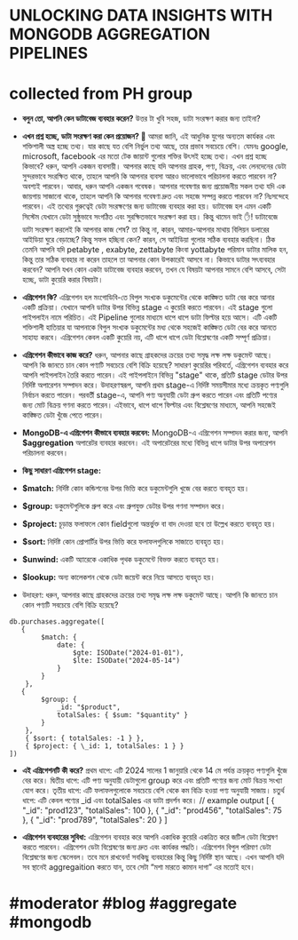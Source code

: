 # UNLOCKING DATA INSIGHTS WITH MONGODB AGGREGATION PIPELINES

# collected from PH group

- **বলুন তো, আপনি কেন ডাটাবেজ ব্যবহার করেন?**
  উত্তর টা খুবি সহজ, ডাটা সংরক্ষণ করার জন্য তাইনা?

- **এখন প্রশ্ন হচ্ছে, ডাটা সংরক্ষণ করা কেন প্রয়োজন? 🤔**
  আমরা জানি, এই আধুনিক যুগের অন্যতম কার্যকর এবং শক্তিশালী অস্ত্র হচ্ছে তথ্য। যার কাছে যত বেশি নির্ভুল তথ্য আছে, তার প্রভাব সবচেয়ে বেশি।
  যেমনঃ google, microsoft, facebook এর মতো টেক জায়ান্ট গুলোর শক্তির উৎসই হচ্ছে তথ্য।
  এখন প্রশ্ন হচ্ছে কিভাবে?
  ধরুন, আপনি একজন ব্যবসায়ী। আপনার কাছে যদি আপনার গ্রাহক, পণ্য, বিক্রয়, এবং লেনদেনের ডেটা সুন্দরভাবে সংরক্ষিত থাকে, তাহলে আপনি কি আপনার ব্যবসা আরও ভালোভাবে পরিচালনা করতে পারবেন না? অবশ্যই পারবেন।
  আবার, ধরুন আপনি একজন গবেষক। আপনার গবেষণার জন্য প্রয়োজনীয় সকল তথ্য যদি এক জায়গায় সাজানো থাকে, তাহলে আপনি কি আপনার গবেষণা দ্রুত এবং সহজে সম্পন্ন করতে পারবেন না? নিঃসন্দেহে পারবেন।
  এই তথ্যের গুরুত্বেই ডেটা সংরক্ষণের জন্য ডাটাবেজ ব্যবহার করা হয়। ডাটাবেজ হল এমন একটি সিস্টেম যেখানে ডেটা সুষ্ঠুভাবে সংগঠিত এবং সুরক্ষিতভাবে সংরক্ষণ করা হয়।
  কিন্তু থামেন ভাই ✋! ডাটাবেজে ডাটা সংরক্ষণ করলেই কি আপনার কাজ শেষ?
  তা কিন্তু না, কারন, আমার-আপনার মাথায় বিলিয়ন ডলারের আইডিয়া ঘুরে বেড়াচ্ছে? কিন্তু সফল হচ্ছিনা কেন?
  কারন, সে আইডিয়া গুলোর সঠিক ব্যবহার করছিনা। ঠিক তেমনি আপনি যদি petabyte , exabyte, zettabyte কিংবা yottabyte পরিমান ডাটার মালিক হন, কিন্তু তার সঠিক ব্যবহার না করেন তাহলে তা আপনার কোন উপকারেই আসবে না।
  কিভাবে ডাটার সৎব্যবহার করবেন?
  আপনি যখন কোন একটা ডাটাবেজ ব্যবহার করবেন, তখন যে বিষয়টা আপনার সামনে বেশি আসবে, সেটা হচ্ছে, ডাটা কুয়েরি করার বিষয়টা।

- **এগ্রিগেশন কি?**
  এগ্রিগেশন হল মংগোডিবি-তে বিপুল সংখ্যক ডকুমেন্টের থেকে কাঙ্ক্ষিত ডাটা বের করে আনার একটি প্রক্রিয়া। যেখানে আপনি ডাটার উপর বিভিন্ন stage এ কুয়েরি করতে পারবেন। এই stage গুলো পাইপলাইন নামে পরিচিত। এই Pipeline গুলোর মাধ্যমে ধাপে ধাপে ডাটা ফিল্টার হয়ে আসে।
  এটি একটি শক্তিশালী হাতিয়ার যা আপনাকে বিপুল সংখ্যক ডকুমেন্টের মধ্য থেকে সহজেই কাঙ্ক্ষিত ডেটা বের করে আনতে সাহায্য করবে। এগ্রিগেশন কেবল একটি কুয়েরি নয়, এটি ধাপে ধাপে ডেটা বিশ্লেষণের একটি সম্পূর্ণ প্রক্রিয়া।

- **এগ্রিগেশন কীভাবে কাজ করে?**
  ধরুন, আপনার কাছে গ্রাহকদের ক্রয়ের তথ্য সমৃদ্ধ লক্ষ লক্ষ ডকুমেন্ট আছে। আপনি কি জানতে চান কোন পণ্যটি সবচেয়ে বেশি বিক্রি হয়েছে?
  সাধারণ কুয়েরির পরিবর্তে, এগ্রিগেশন ব্যবহার করে আপনি পাইপলাইন তৈরি করতে পারেন। এই পাইপলাইনে বিভিন্ন "stage" থাকে, প্রতিটি stage ডেটার উপর নির্দিষ্ট অপারেশন সম্পাদন করে।
  উদাহরণস্বরূপ, আপনি প্রথম stage-এ নির্দিষ্ট সময়সীমার মধ্যে ক্রয়কৃত পণ্যগুলি নির্বাচন করতে পারেন। পরবর্তী stage-এ, আপনি পণ্য অনুযায়ী ডেটা গ্রুপ করতে পারেন এবং প্রতিটি পণ্যের জন্য মোট বিক্রয় গণনা করতে পারেন।
  এইভাবে, ধাপে ধাপে ফিল্টার এবং বিশ্লেষণের মাধ্যমে, আপনি সহজেই কাঙ্ক্ষিত ডেটা খুঁজে পেতে পারেন।

- **MongoDB-এ এগ্রিগেশন কীভাবে ব্যবহার করবেন:**
  MongoDB-এ এগ্রিগেশন সম্পাদন করার জন্য, আপনি **$aggregation** অপারেটর ব্যবহার করবেন। এই অপারেটরের মধ্যে বিভিন্ন ধাপে ডাটার উপর অপারেশন পরিচালনা করবেন।

- **কিছু সাধারণ এগ্রিগেশন stage:**

- **$match:** নির্দিষ্ট কোন কন্ডিশনের উপর ভিত্তি করে ডকুমেন্টগুলি খুজে বের করতে ব্যবহৃত হয়।
- **$group:** ডকুমেন্টগুলিকে গ্রুপ করে এবং গ্রুপযুক্ত ডেটার উপর গণনা সম্পাদন করে।
- **$project:** চূড়ান্ত ফলাফলে কোন fieldগুলো অন্তর্ভুক্ত বা বাদ দেওয়া হবে তা উল্লেখ করতে ব্যবহৃত হয়।
- **$sort:** নির্দিষ্ট কোন প্রোপার্টির উপর ভিত্তি করে ফলাফলগুলিকে সাজাতে ব্যবহৃত হয়।
- **$unwind:** একটি অ্যারেকে একাধিক পৃথক ডকুমেন্টে বিভক্ত করতে ব্যবহৃত হয়।
- **$lookup:** অন্য কালেকশন থেকে ডেটা জয়েন্ট করে নিয়ে আসতে ব্যবহৃত হয়।

- উদাহরণ:
  ধরুন, আপনার কাছে গ্রাহকদের ক্রয়ের তথ্য সমৃদ্ধ লক্ষ লক্ষ ডকুমেন্ট আছে। আপনি কি জানতে চান কোন পণ্যটি সবচেয়ে বেশি বিক্রি হয়েছে?

```
db.purchases.aggregate([
   {
        $match: {
            date: {
                $gte: ISODate("2024-01-01"),
                $lte: ISODate("2024-05-14")
            }
        }
    },
   {
        $group: {
            _id: "$product",
            totalSales: { $sum: "$quantity" }
        }
    },
    { $sort: { totalSales: -1 } },
    { $project: { \_id: 1, totalSales: 1 } }
])
```

- **এই এগ্রিগেশনটি কী করে?**
  প্রথম ধাপে: এটি 2024 সালের 1 জানুয়ারি থেকে 14 মে পর্যন্ত ক্রয়কৃত পণ্যগুলি খুঁজে বের করে।
  দ্বিতীয় ধাপে: এটি পণ্য অনুযায়ী ডেটাগুলো group করে এবং প্রতিটি পণ্যের জন্য মোট বিক্রয় সংখ্যা যোগ করে।
  তৃতীয় ধাপে: এটি ফলাফলগুলোকে সবচেয়ে বেশি থেকে কম বিক্রি হওয়া পণ্য অনুযায়ী সাজায়।
  চতুর্থ ধাপে: এটি কেবল পণ্যের \_id এবং totalSales এর ডাটা প্রদর্শন করে।
  // example output
  [
  { "_id": "prod123", "totalSales": 100 },
  { "_id": "prod456", "totalSales": 75 },
  { "_id": "prod789", "totalSales": 20 }
  ]

- **এগ্রিগেশন ব্যবহারের সুবিধা:**
  এগ্রিগেশন ব্যবহার করে আপনি একাধিক কুয়েরি একত্রিত করে জটিল ডেটা বিশ্লেষণ করতে পারবেন।
  এগ্রিগেশন ডেটা বিশ্লেষণের জন্য দ্রুত এবং কার্যকর পদ্ধতি।
  এগ্রিগেশন বিপুল পরিমাণ ডেটা বিশ্লেষণের জন্য স্কেলেবল। তবে মনে রাখবেন! সবকিছু ব্যবহারের কিন্তু কিছু নির্দিষ্ট স্থান আছে। এখন আপনি যদি সব স্থানেই aggregaition করতে যান, তবে সেটা “মশা মারতে কামান দাগা” এর মতোই হবে।

# #moderator #blog #aggregate #mongodb
